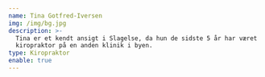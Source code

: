 ```yaml
---
name: Tina Gotfred-Iversen
img: /img/bg.jpg
description: >-
  Tina er et kendt ansigt i Slagelse, da hun de sidste 5 år har været
  kiropraktor på en anden klinik i byen.
type: Kiropraktor
enable: true
---
```


